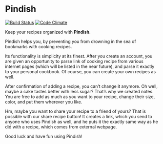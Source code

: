# Pindish

[![Build Status](https://travis-ci.org/piotrek-b/Pindish.svg?branch=master)](https://travis-ci.org/rjiuk3566/Pindish)
[![Code Climate](https://codeclimate.com/github/piotrek-b/Pindish/badges/gpa.svg)](https://codeclimate.com/github/rjiuk3566/Pindish)

Keep your recipes organized with **Pindish**.

Pindish helps you, by preventing you from drowning in the sea of bookmarks with cooking recipes.

Its functionality is simplicity at its finest. After you create an account, you are given an opportunity to parse link of cooking recipe from various internet pages (which will be listed in the near future), and parse it exactly to your personal cookbook. Of course, you can create your own recipes as well.

After confirmation of adding a recipe, you can’t change it anymore. Oh well, maybe a cake tastes better with less sugar? That’s why we created notes. You are free to add as much as you want to your recipe, change their size, color, and put them wherever you like.

Hm, maybe you want to share your recipe to a friend of yours? That is possible with our share recipe button! It creates a link, which you send to anyone who uses Pindish as well, and he puts it the exactly same way as he did with a recipe, which comes from external webpage.

Good luck and have fun using Pindish!

